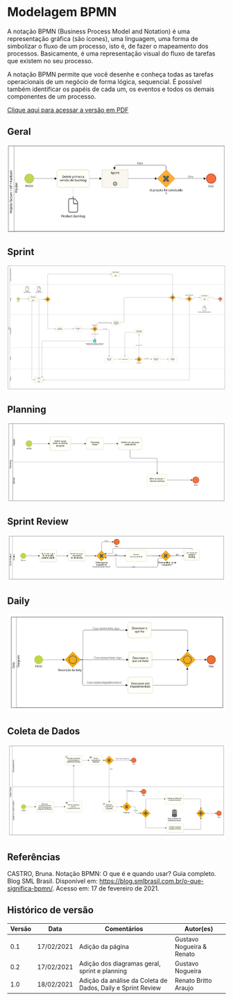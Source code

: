 # Modelagem BPMN

A notação BPMN (Business Process Model and Notation) é uma representação gráfica (são ícones), uma linguagem, uma forma de simbolizar o fluxo de um processo, isto é, de fazer o mapeamento dos processos. Basicamente, é uma representação visual do fluxo de tarefas que existem no seu processo.

A notação BPMN permite que você desenhe e conheça todas as tarefas operacionais de um negócio de forma lógica, sequencial. É possível também identificar os papéis de cada um, os eventos e todos os demais componentes de um processo.

[Clique aqui para acessar a versão em PDF](bpmn.pdf)

## Geral
![BPMN01](imagens/bpmn-01.png)

## Sprint
![BPMN02](imagens/bpmn-02.png)

## Planning
![BPMN03](imagens/bpmn-03.png)

## Sprint Review
![BPMN06](imagens/bpmn-06.png)

## Daily
![BPMN05](imagens/bpmn-05.png)

## Coleta de Dados
![BPMN04](imagens/bpmn-04.png)

## Referências

CASTRO, Bruna. Notação BPMN: O que é e quando usar? Guia completo. Blog SML Brasil. Disponível em: <https://blog.smlbrasil.com.br/o-que-significa-bpmn/>. Acesso em: 17 de fevereiro de 2021.

## Histórico de versão

| Versão | Data       | Comentários                                   | Autor(es)                 |
| ------ | ---------- | --------------------------------------------- | ------------------------- |
| 0.1    | 17/02/2021 | Adição da página                              | Gustavo Nogueira & Renato |
| 0.2    | 17/02/2021 | Adição dos diagramas geral, sprint e planning | Gustavo Nogueira          |
| 1.0    | 18/02/2021 | Adição da análise da Coleta de Dados, Daily e Sprint Review | Renato Britto Araujo |
